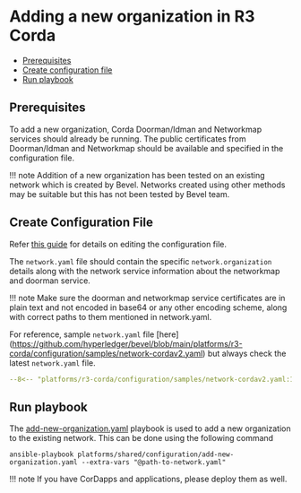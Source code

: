 [//]: # (##############################################################################################)
[//]: # (Copyright Accenture. All Rights Reserved.)
[//]: # (SPDX-License-Identifier: Apache-2.0)
[//]: # (##############################################################################################)

<a name = "adding-new-org-to-existing-network-in-corda"></a>
# Adding a new organization in R3 Corda

- [Prerequisites](#prerequisites)
- [Create configuration file](#create-configuration-file)
- [Run playbook](#run-playbook)

<a name = "prerequisites"></a>
## Prerequisites
To add a new organization, Corda Doorman/Idman and Networkmap services should already be running. The public certificates from Doorman/Idman and Networkmap should be available and specified in the configuration file. 

!!! note
    Addition of a new organization has been tested on an existing network which is created by Bevel. Networks created using other methods may be suitable but this has not been tested by Bevel team.

<a name = "create_config_file"></a>
## Create Configuration File

Refer [this guide](../networkyaml-corda.md) for details on editing the configuration file.

The `network.yaml` file should contain the specific `network.organization` details along with the network service information about the networkmap and doorman service.

!!! note
    Make sure the doorman and networkmap service certificates are in plain text and not encoded in base64 or any other encoding scheme, along with correct paths to them mentioned in network.yaml.

For reference, sample `network.yaml` file [here] (https://github.com/hyperledger/bevel/blob/main/platforms/r3-corda/configuration/samples/network-cordav2.yaml) but always check the latest `network.yaml` file.

```yaml
--8<-- "platforms/r3-corda/configuration/samples/network-cordav2.yaml:1:223"
```

<a name = "run_network"></a>
## Run playbook

The [add-new-organization.yaml](https://github.com/hyperledger/bevel/blob/main/platforms/shared/configuration/add-new-organization.yaml) playbook is used to add a new organization to the existing network. This can be done using the following command

```
ansible-playbook platforms/shared/configuration/add-new-organization.yaml --extra-vars "@path-to-network.yaml"
```

!!! note
    If you have CorDapps and applications, please deploy them as well.
